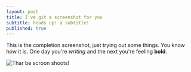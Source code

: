 ```yaml
---
layout: post
title: I've git a screenshot for you
subtitle: heads up! a subtitle!
published: true
---
```


This is the completion screenshot, just trying out some things.  You know how it is.  One day you're _writing_ and the next you're feeling **bold**.

![Thar be scroon shoots!]({{site.baseurl}}/img/Downs-Tepper_CA_Git.PNG)

